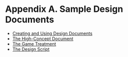 # Appendix A. Sample Design Documents

* [Creating and Using Design Documents](creaing-and-using-design-documents.md)
* [The High-Concept Document](the-high-concept-document.md)
* [The Game Treatment](the-game-treatment.md)
* [The Design Script](the-design-script.md)